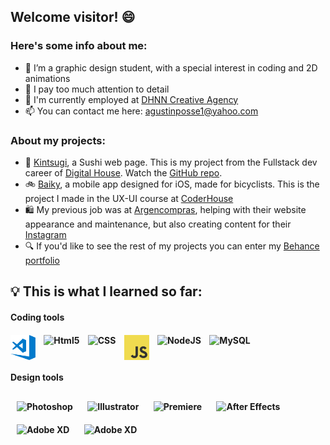 ## Welcome visitor! 😄
### Here's some info about me:
- 🙂 I’m a graphic design student, with a special interest in coding and 2D animations
- 👀 I pay too much attention to detail
- 🙌 I'm currently employed at [DHNN Creative Agency](https://www.behance.net/dhnn)
- 📫 You can contact me here: agustinposse1@yahoo.com

### About my projects:
- 🍣 [Kintsugi](https://www.behance.net/gallery/115804019/Sushi-Web-Page-Design-Development), a Sushi web page. This is my project from the Fullstack dev career of [Digital House](https://www.digitalhouse.com/ar). Watch the [GitHub repo](https://github.com/MartinSobel/Proyecto-Integrador-DH).
- 🚲 [Baiky](https://www.behance.net/gallery/96064769/UX-UI-Baiky-App-Presentation), a mobile app designed for iOS, made for bicyclists. This is the project I made in the UX-UI course at [CoderHouse](https://www.coderhouse.com/)
- 🛍 My previous job was at [Argencompras](https://www.argencompras.com.ar/), helping with their website appearance and maintenance, but also creating content for their [Instagram](https://www.instagram.com/argencompras/)
- 🔍 If you'd like to see the rest of my projects you can enter my [Behance portfolio](https://www.behance.net/agustinposse)

## 💡 This is what I learned so far:
<h4>Coding tools<h4>
<div>
<img src="https://raw.githubusercontent.com/github/explore/80688e429a7d4ef2fca1e82350fe8e3517d3494d/topics/visual-studio-code/visual-studio-code.png" alt="VS Code" height="40" style="vertical-align:top; margin-right:10px">
<img src="https://www.w3.org/html/logo/downloads/HTML5_Badge_512.png" alt="Html5" height="40" style="vertical-align:top; margin-right:10px">
<img src="https://cdn.iconscout.com/icon/free/png-512/css-118-569410.png" alt="CSS" height="40" style="vertical-align:top; margin-right:10px">
<img src="https://raw.githubusercontent.com/github/explore/80688e429a7d4ef2fca1e82350fe8e3517d3494d/topics/javascript/javascript.png" alt="Javascript" height="40" style="vertical-align:top;margin-right:10px">
<img src="https://upload.wikimedia.org/wikipedia/commons/thumb/d/d9/Node.js_logo.svg/1280px-Node.js_logo.svg.png" alt="NodeJS" height="40" style="vertical-align:top; margin-right:10px">
<img src="https://encrypted-tbn0.gstatic.com/images?q=tbn:ANd9GcTbnJCqhnWKsG-g5aYx6if1WdboQ79mIMEs7A&usqp=CAU" alt="MySQL" height="40" style="vertical-align:top; margin-right:10px">
</div>
<h4>Design tools<h4>
<div>
<img src="https://logodownload.org/wp-content/uploads/2019/10/photoshop-logo-3.png" alt="Photoshop" height="40" style="vertical-align:top; margin:10px">
<img src="https://upload.wikimedia.org/wikipedia/commons/thumb/6/66/Illustrator_CC_icon.png/492px-Illustrator_CC_icon.png" alt="Illustrator" height="40" style="vertical-align:top; margin:10px">
<img src="https://logodownload.org/wp-content/uploads/2019/10/adobe-premiere-pro-logo-3.png" alt="Premiere" height="40" style="vertical-align:top; margin:10px">
<img src="https://upload.wikimedia.org/wikipedia/commons/2/29/Adobe_After_Effects_CC_icon.png" alt="After Effects" height="40" style="vertical-align:top; margin:10px">
<img src="https://upload.wikimedia.org/wikipedia/commons/thumb/c/c2/Adobe_XD_CC_icon.svg/1200px-Adobe_XD_CC_icon.svg.png" alt="Adobe XD" height="40" style="vertical-align:top; margin:10px">
<img src="https://cdn.iconscout.com/icon/free/png-256/figma-1693589-1442630.png" alt="Adobe XD" height="40" style="vertical-align:top; margin:10px">
</div>
